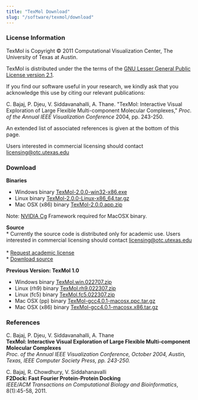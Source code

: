 ```yaml
---
title: "TexMol Download"
slug: "/software/texmol/download"
---
```


### License Information

TexMol is Copyright © 2011 Computational Visualization Center, The University of Texas at Austin.

TexMol is distributed under the the terms of the [GNU Lesser General Public License version 2.1](http://www.gnu.org/licenses/lgpl-2.1-standalone.html).

If you find our software useful in your research, we kindly ask that you acknowledge this use by citing our relevant publications:

C. Bajaj, P. Djeu, V. Siddavanahalli, A. Thane. "TexMol: Interactive Visual Exploration of Large Flexible Multi-component Molecular Complexes," _Proc. of the Annual IEEE Visualization Conference_ 2004, pp. 243-250.

An extended list of associated references is given at the bottom of this page.

Users interested in commercial licensing should contact licensing@otc.utexas.edu

### Download

**Binaries**

- Windows binary [TexMol-2.0.0-win32-x86.exe](http://cvcweb.ices.utexas.edu/software/binaries/20110826/TexMol-2.0.0-win32-x86.exe "TexMol-2.0.0-win32-x86.exe")
- Linux binary [TexMol-2.0.0-Linux-x86_64.tar.gz](http://cvcweb.ices.utexas.edu/software/binaries/20110826/TexMol-2.0.0-Linux-x86_64.tar.gz "TexMol-2.0.0-Linux-x86_64.tar.gz")
- Mac OSX (x86) binary [TexMol-2.0.0.app.zip](http://cvcweb.ices.utexas.edu/software/binaries/20110826/TexMol-2.0.0.app.zip "TexMol-2.0.0.app.zip")

Note: [NVIDIA Cg](http://developer.nvidia.com/cg-toolkit) Framework required for MacOSX binary.

**Source**  
\* Currently the source code is distributed only for academic use. Users interested in commercial licensing should contact licensing@otc.utexas.edu     
\* [Request academic license](http://cvcweb.ices.utexas.edu/software/license/TexMol.license_mail.php)  
\* [Download source](http://cvcweb.ices.utexas.edu/cvcwp/?page_id=2323)

**Previous Version: TexMol 1.0**

- Windows binary [TexMol.win.022707.zip](http://www.cs.utexas.edu/%7Ebajaj/cvc/software/bin/TexMol.win.022707.zip)
- Linux (rh9) binary [TexMol.rh9.022307.zip](http://www.cs.utexas.edu/%7Ebajaj/cvc/software/bin/TexMol.rh9.022307.zip)
- Linux (fc5) binary [TexMol.fc5.022307.zip](http://www.cs.utexas.edu/%7Ebajaj/cvc/software/bin/TexMol.fc5.022307.zip)
- Mac OSX (pp) binary [TexMol-gcc4.0.1-macosx.ppc.tar.gz](http://www.cs.utexas.edu/%7Ebajaj/cvc/software/bin/TexMol-gcc4.0.1-macosx.ppc.tar.gz)
- Mac OSX (x86) binary [TexMol-gcc4.0.1-macosx.x86.tar.gz](http://www.cs.utexas.edu/%7Ebajaj/cvc/software/bin/TexMol-gcc4.0.1-macosx.x86.tar.gz)

### References

C. Bajaj, P. Djeu, V. Siddavanahalli, A. Thane  
**TexMol: Interactive Visual Exploration of Large Flexible Multi-component Molecular Complexes**  
_Proc. of the Annual IEEE Visualization Conference, October 2004, Austin, Texas, IEEE Computer Society Press, pp. 243-250._

C. Bajaj, R. Chowdhury, V. Siddahanavalli  
**F2Dock: Fast Fourier Protein-Protein Docking**  
_IEEE/ACM Transactions on Computational Biology and Bioinformatics_, 8(1):45-58, 2011.
